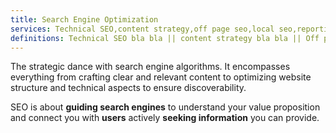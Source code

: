 ```yaml
---
title: Search Engine Optimization
services: Technical SEO,content strategy,off page seo,local seo,reporting
definitions: Technical SEO bla bla || content strategy bla bla || Off page SEO bla bla || reporting bla bla 
---
```


The strategic dance with search engine algorithms. It encompasses everything from crafting clear and relevant content to optimizing website structure and technical aspects  to ensure discoverability.

SEO is about **guiding search engines** to understand your value proposition and connect you with **users** actively **seeking information** you can provide.